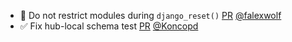 - 🐛 Do not restrict modules during `django_reset()` [PR](https://github.com/laminlabs/lamindb-setup/pull/1187) [@falexwolf](https://github.com/falexwolf)
- ✅ Fix hub-local schema test [PR](https://github.com/laminlabs/lamindb-setup/pull/1185) [@Koncopd](https://github.com/Koncopd)
